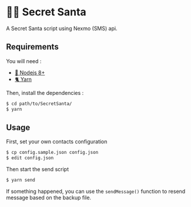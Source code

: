 # 🎅🏻 Secret Santa

A Secret Santa script using Nexmo (SMS) api.

## Requirements

You will need :
- [📗 Nodejs 8+](https://nodejs.org)
- [🐈 Yarn](https://yarnpkg.com/lang/en/docs/cli/)

Then, install the dependencies :

```bash
$ cd path/to/SecretSanta/
$ yarn
```

## Usage

First, set your own contacts configuration

```bash
$ cp config.sample.json config.json
$ edit config.json
```

Then start the send script 

```bash
$ yarn send
```

If something happened, you can use the `sendMessage()` function to resend message based on the backup file.